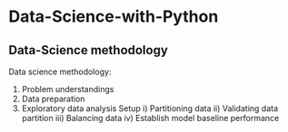 # Data-Science-with-Python
## Data-Science methodology
Data science methodology: 
1. Problem understandings
 2. Data preparation
 3. Exploratory data analysis
Setup
 i) Partitioning data
 ii) Validating data partition
 iii) Balancing data
 iv) Establish model baseline performance
